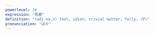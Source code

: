 ```yaml
---
powerlevel: 34
expression: "馬鹿"
definition: "(adj-na,n) fool; idiot; trivial matter; folly; (P)"
pronunciation: "ばか"
---
```

